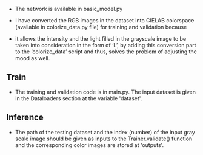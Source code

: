 
- The network is available in basic_model.py

- I have converted the RGB images in the dataset into CIELAB colorspace (available in colorize_data.py file) for training and validation because 
- it allows the intensity and the light filled in the grayscale image to be taken into consideration 
in the form of ‘L’, by adding this conversion part to the ‘colorize_data’ script and thus, solves the problem of adjusting the mood as well.

## Train 
- The training and validation code is in main.py. The input dataset is given in the Dataloaders section at the variable 
'dataset'.

## Inference
- The path of the testing dataset and the index (number) of the input gray scale image should be given as inputs to the
Trainer.validate() function and the corresponding
color images are stored at 'outputs'.

 
